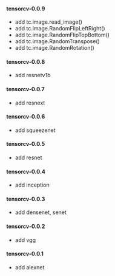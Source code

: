 #### tensorcv-0.0.9
- add tc.image.read_image()
- add tc.image.RandomFlipLeftRight()
- add tc.image.RandomFlipTopBottom()
- add tc.image.RandomTranspose()
- add tc.image.RandomRotation()
#### tensorcv-0.0.8
- add resnetv1b
#### tensorcv-0.0.7
- add resnext
#### tensorcv-0.0.6
- add squeezenet
#### tensorcv-0.0.5
- add resnet
#### tensorcv-0.0.4
- add inception
#### tensorcv-0.0.3
- add densenet, senet
#### tensorcv-0.0.2
- add vgg
#### tensorcv-0.0.1
- add alexnet
